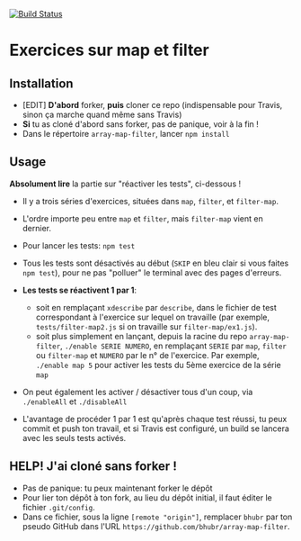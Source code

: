 [![Build Status](https://travis-ci.com/stephwildcode/array-map-filter.svg?branch=master)](https://travis-ci.com/stephwildcode/array-map-filter)
# Exercices sur map et filter

## Installation

* [EDIT] **D'abord** forker, **puis** cloner ce repo (indispensable pour Travis, sinon ça marche quand même sans Travis)
* **Si** tu as cloné d'abord sans forker, pas de panique, voir à la fin !
* Dans le répertoire `array-map-filter`, lancer `npm install`

## Usage

**Absolument lire** la partie sur "réactiver les tests", ci-dessous !

* Il y a trois séries d'exercices, situées dans `map`, `filter`, et `filter-map`.
* L'ordre importe peu entre `map` et `filter`, mais `filter-map` vient en dernier.
* Pour lancer les tests: `npm test`
* Tous les tests sont désactivés au début (`SKIP` en bleu clair si vous faites `npm test`), pour ne pas "polluer" le terminal avec des pages d'erreurs.
* **Les tests se réactivent 1 par 1**:

    * soit en remplaçant `xdescribe` par `describe`, dans le fichier de test correspondant à l'exercice sur lequel on travaille (par exemple, `tests/filter-map2.js` si on travaille sur `filter-map/ex1.js`).
    * soit plus simplement en lançant, depuis la racine du repo `array-map-filter`, `./enable SERIE NUMERO`, en remplaçant `SERIE` par `map`, `filter` ou `filter-map` et `NUMERO` par le n° de l'exercice. Par exemple, `./enable map 5` pour activer les tests du 5ème exercice de la série `map`
* On peut également les activer / désactiver tous d'un coup, via `./enableAll` et `./disableAll`
* L'avantage de procéder 1 par 1 est qu'après chaque test réussi, tu peux commit et push ton travail, et si Travis est configuré, un build se lancera avec les seuls tests activés.

## HELP! J'ai cloné sans forker !

* Pas de panique: tu peux maintenant forker le dépôt
* Pour lier ton dépôt à ton fork, au lieu du dépôt initial, il faut éditer le fichier `.git/config`.
* Dans ce fichier, sous la ligne `[remote "origin"]`, remplacer `bhubr` par ton pseudo GitHub dans l'URL `https://github.com/bhubr/array-map-filter`.
